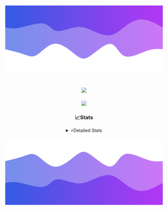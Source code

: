 ![Header](./header.png)
<div align="center">

<h1 align="center">
  <a href="https://git.io/typing-svg">
    <img src="https://readme-typing-svg.herokuapp.com/?lines=Hello,+There!+👋;This+is+chicho.;CEO+on+Hely+Development....;&center=true&size=25">
  </a>
</h1>
  
<p align="center">
  <img src="https://lanyard.cnrad.dev/api/852683595378196480" />
</p>

### 📈Stats
<details>
    <summary> ⚡Detailed Stats</summary>
    <br/>

<!--START_SECTION:waka-->
![Code Time](http://img.shields.io/badge/Code%20Time-246%20hrs%2011%20mins-blue)

![Profile Views](http://img.shields.io/badge/Profile%20Views-3-blue)

**🐱 My GitHub Data** 

> 📦 42.4 kB Used in GitHub's Storage 
 > 
> 🏆 22 Contributions in the Year 2023
 > 
> 🚫 Not Opted to Hire
 > 
> 📜 7 Public Repositories 
 > 
> 🔑 9 Private Repositories 
 > 
**I'm a Night 🦉** 

```text
🌞 Morning                15 commits          ██░░░░░░░░░░░░░░░░░░░░░░░   06.98 % 
🌆 Daytime                28 commits          ███░░░░░░░░░░░░░░░░░░░░░░   13.02 % 
🌃 Evening                107 commits         ████████████░░░░░░░░░░░░░   49.77 % 
🌙 Night                  65 commits          ████████░░░░░░░░░░░░░░░░░   30.23 % 
```
📅 **I'm Most Productive on Tuesday** 

```text
Monday                   13 commits          ██░░░░░░░░░░░░░░░░░░░░░░░   06.05 % 
Tuesday                  44 commits          █████░░░░░░░░░░░░░░░░░░░░   20.47 % 
Wednesday                42 commits          █████░░░░░░░░░░░░░░░░░░░░   19.53 % 
Thursday                 25 commits          ███░░░░░░░░░░░░░░░░░░░░░░   11.63 % 
Friday                   33 commits          ████░░░░░░░░░░░░░░░░░░░░░   15.35 % 
Saturday                 23 commits          ███░░░░░░░░░░░░░░░░░░░░░░   10.70 % 
Sunday                   35 commits          ████░░░░░░░░░░░░░░░░░░░░░   16.28 % 
```


📊 **This Week I Spent My Time On** 

```text
🕑︎ Time Zone: America/Argentina/Buenos_Aires

💬 Programming Languages: 
Python                   3 hrs 38 mins       ████████████░░░░░░░░░░░░░   48.20 % 
C#                       1 hr 18 mins        ████░░░░░░░░░░░░░░░░░░░░░   17.36 % 
C++                      1 hr 11 mins        ████░░░░░░░░░░░░░░░░░░░░░   15.75 % 
HTML                     35 mins             ██░░░░░░░░░░░░░░░░░░░░░░░   07.92 % 
Other                    24 mins             █░░░░░░░░░░░░░░░░░░░░░░░░   05.37 % 

🔥 Editors: 
VS Code                  4 hrs 38 mins       ███████████████░░░░░░░░░░   61.51 % 
Visual Studio            2 hrs 54 mins       ██████████░░░░░░░░░░░░░░░   38.49 % 

🐱‍💻 Projects: 
Unknown Project          4 hrs 6 mins        ██████████████░░░░░░░░░░░   54.36 % 
Hate                     1 hr 42 mins        ██████░░░░░░░░░░░░░░░░░░░   22.73 % 
InfantryCheats           58 mins             ███░░░░░░░░░░░░░░░░░░░░░░   12.87 % 
Coder                    23 mins             █░░░░░░░░░░░░░░░░░░░░░░░░   05.29 % 
FiveM                    10 mins             █░░░░░░░░░░░░░░░░░░░░░░░░   02.23 % 

💻 Operating System: 
Windows                  7 hrs 33 mins       █████████████████████████   100.00 % 
```

**I Mostly Code in JavaScript** 

```text
JavaScript               8 repos             █████████░░░░░░░░░░░░░░░░   36.36 % 
CSS                      3 repos             ███░░░░░░░░░░░░░░░░░░░░░░   13.64 % 
HTML                     2 repos             ██░░░░░░░░░░░░░░░░░░░░░░░   09.09 % 
C#                       2 repos             ██░░░░░░░░░░░░░░░░░░░░░░░   09.09 % 
Batchfile                1 repo              █░░░░░░░░░░░░░░░░░░░░░░░░   04.55 % 
```




 Last Updated on 02/08/2023 19:09:24 UTC
<!--END_SECTION:waka-->
</details>

![Footer](./footer.png)
